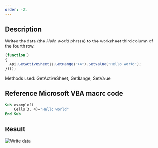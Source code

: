 ```yaml
---
order: -21
---
```


## Description

Writes the data (the *Hello world* phrase) to the worksheet third column of the fourth row.

<!-- This code snippet is shown in the screenshot. -->

<!-- eslint-skip -->

``` ts
(function()
{
  Api.GetActiveSheet().GetRange("C4").SetValue("Hello world");
})();
```

Methods used: GetActiveSheet, GetRange, SetValue

## Reference Microsoft VBA macro code

``` vb
Sub example()
    Cells(3, 4)="Hello world"
End Sub
```

## Result

![Write data](/assets/images/plugins/write-data-to-cell.png)
